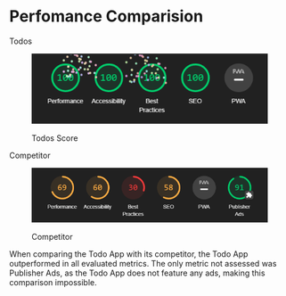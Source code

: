 # Perfomance Comparision

Todos

<figure><img src="../../.gitbook/assets/image (16).png" alt=""><figcaption><p>Todos Score</p></figcaption></figure>



Competitor

<figure><img src="../../.gitbook/assets/image (17).png" alt=""><figcaption><p>Competitor</p></figcaption></figure>



When comparing the Todo App with its competitor, the Todo App outperformed in all evaluated metrics. The only metric not assessed was Publisher Ads, as the Todo App does not feature any ads, making this comparison impossible.
